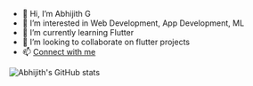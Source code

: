- 👋 Hi, I’m Abhijith G
- 👀 I’m interested in Web Development, App Development, ML
- 🌱 I’m currently learning Flutter
- 💞️ I’m looking to collaborate on flutter projects
- 📫 [Connect with me](https://www.linkedin.com/in/abhijith-g-864a9816a/)

![Abhijith's GitHub stats](https://github-readme-stats.vercel.app/api?username=abhijithgkrishna&show_icons=true)

